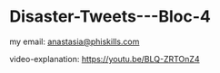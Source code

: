 # Disaster-Tweets---Bloc-4

my email: anastasia@phiskills.com


video-explanation: https://youtu.be/BLQ-ZRTOnZ4
